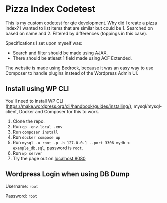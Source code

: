 # Pizza Index Codetest
This is my custom codetest for qte development. Why did I create a pizza index? I wanted to list items that are similar but could be 1. Searched on based on name and 2. Filtered by differences (toppings in this case).

Specifications I set upon myself was:
* Search and filter should be made using AJAX.
* There should be atleast 1 field made using ACF Extended.

The website is made using Bedrock, because it was an easy way to use Composer to handle plugins instead of the Wordpress Admin UI.

## Install using WP CLI
You'll need to install WP CLI (https://make.wordpress.org/cli/handbook/guides/installing/), mysql/mysql-client, Docker and Composer for this to work.

1. Clone the repo.
3. Run `cp .env.local .env`
4. Run `composer install`
5. Run `docker compose up`
6. Run `mysql -u root -p -h 127.0.0.1 --port 3306 mydb < example_db.sql`, password is `root`.
7. Run `wp server`
8. Try the page out on [localhost:8080](http://localhost:8080/)

## Wordpress Login when using DB Dump
Username: `root`

Password: `root`
